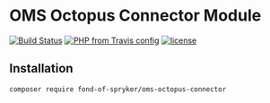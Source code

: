 # OMS Octopus Connector Module
[![Build Status](https://travis-ci.org/fond-of/spryker-oms-octopus-connector.svg?branch=master)](https://travis-ci.org/fond-of/spryker-oms-octopus-connector)
[![PHP from Travis config](https://img.shields.io/travis/php-v/symfony/symfony.svg)](https://php.net/)
[![license](https://img.shields.io/github/license/mashape/apistatus.svg)](https://packagist.org/packages/fond-of-spryker/oms-octopus-connector)

## Installation

```
composer require fond-of-spryker/oms-octopus-connector
```
